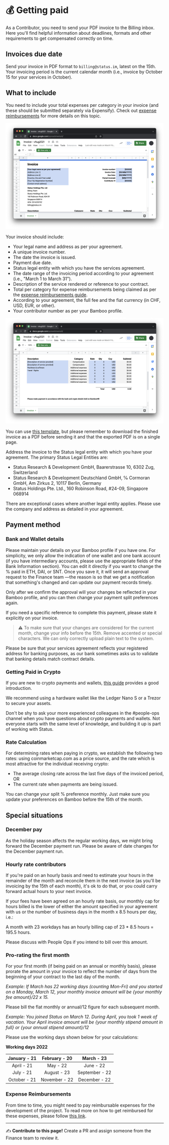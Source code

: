 # 💰 Getting paid

As a Contributor, you need to send your PDF invoice to the Billing inbox. Here you'll find helpful information about deadlines, formats and other requirements to get compensated correctly on time.

## Invoices due date

Send your invoice in PDF format to `billing@status.im`, latest on the 15th. Your invoicing period is the current calendar month (i.e., invoice by October 15 for your services in October).

## What to include

You need to include your total expenses per category in your invoice (and these should be submitted separately via Expensify). Check out [expense reimbursements](/src/finance/expense-reimbursements.md/) for more details on this topic.

![Invoice I](../images/invoice-i.png)

Your invoice should include:
   * Your legal name and address as per your agreement.
   * A unique invoice number.
   * The date the invoice is issued.
   * Payment due date.
   * Status legal entity with which you have the services agreement.
   * The date range of the invoicing period according to your agreement (i.e., "March 1 to March 31").
   * Description of the service rendered or reference to your contract.
   * Total per category for expense reimbursements being claimed as per the [expense reimbursements guide](/src/finance/expense-reimbursements.md/).
   * According to your agreement, the full fee and the fiat currency (in CHF, USD, EUR, or other).
   * Your contributor number as per your Bamboo profile.

![Invoice II](../images/invoice-ii.png)

You can use [this template](https://docs.google.com/spreadsheets/d/1FbH0CxLqar0ZyjhiMEA5ceToL2ikv5C-Rv-qCwBNeRA/edit#gid=790763898), but please remember to download the finished invoice as a PDF before sending it and that the exported PDF is on a single page.

Address the invoice to the Status legal entity with which you have your agreement. The primary Status Legal Entities are:
   * Status Research & Development GmbH, Baarerstrasse 10, 6302 Zug, Switzerland
   * Status Research & Development Deutschland GmbH, ℅ Cormoran GmbH, Am Zirkus 2, 10117 Berlin, Germany
   * Status Holdings Pte. Ltd., 160 Robinson Road, #24-09, Singapore 068914

There are exceptional cases where another legal entity applies. Please use the company and address as detailed in your agreement.

## Payment method

### Bank and Wallet details

Please maintain your details on your Bamboo profile if you have one. For simplicity, we only allow the indication of one wallet and one bank account (if you have intermediary accounts, please use the appropriate fields of the Bank Information section). You can edit it directly if you want to change the % paid in ETH, DAI, or SNT. Once you save it, it will send an approval request to the Finance team —the reason is so that we get a notification that something's changed and can update our payment records timely.

Only after we confirm the approval will your changes be reflected in your Bamboo profile, and you can then change your payment split preferences again.

If you need a specific reference to complete this payment, please state it explicitly on your invoice.

> ⚠️ To make sure that your changes are considered for the current month, change your info before the 15th. Remove accented or special characters. We can only correctly upload plain text to the system.

Please be sure that your services agreement reflects your registered address for banking purposes, as our bank sometimes asks us to validate that banking details match contract details.

### Getting Paid in Crypto

If you are new to crypto payments and wallets, [this guide](https://support.mycrypto.com/how-to/getting-started) provides a good introduction.

We recommend using a hardware wallet like the Ledger Nano S or a Trezor to secure your assets.

Don't be shy to ask your more experienced colleagues in the #people-ops channel when you have questions about crypto payments and wallets. Not everyone starts with the same level of knowledge, and building it up is part of working with Status.

### Rate Calculation

For determining rates when paying in crypto, we establish the following two rates: using coinmarketcap.com as a price source, and the rate which is most attractive for the individual receiving crypto:

   * The average closing rate across the last five days of the invoiced period, OR
   * The current rate when payments are being issued.

You can change your split % preference monthly. Just make sure you update your preferences on Bamboo before the 15th of the month.

## Special situations

### December pay

As the holiday season affects the regular working days, we might bring forward the December payment run. Please be aware of date changes for the December payment run.

### Hourly rate contributors

If you're paid on an hourly basis and need to estimate your hours in the remainder of the month and reconcile them in the next invoice (as you'll be invoicing by the 15th of each month), it's ok to do that, or you could carry forward actual hours to your next invoice.

If your fees have been agreed on an hourly rate basis, our monthly cap for hours billed is the lower of either the amount specified in your agreement with us or the number of business days in the month x 8.5 hours per day, i.e.:

A month with 23 workdays has an hourly billing cap of 23 * 8.5 hours = 195.5 hours.

Please discuss with People Ops if you intend to bill over this amount.

### Pro-rating the first month

For your first month (if being paid on an annual or monthly basis), please prorate the amount in your invoice to reflect the number of days from the beginning of your contract to the last day of the month.

*Example: If March has 22 working days (counting Mon-Fri) and you started on a Monday, March 12, your monthly invoice amount will be {your monthly fee amount}/22 x 15.*

Please bill the flat monthly or annual/12 figure for each subsequent month.

*Example: You joined Status on March 12. During April, you took 1 week of vacation. Your April invoice amount will be {your monthly stipend amount in full} or {your annual stipend amount}/12*

Please use the working days shown below for your calculations:

**Working days 2022**

| January - 21 | February - 20 | March - 23 |
|:---:|:---:|:---:|
| April - 21 | May - 22 | June - 22 |
| July - 21 | August - 23 | September - 22 |
| October - 21 | November - 22 | December - 22 |

### Expense Reimbursements

From time to time, you might need to pay reimbursable expenses for the development of the project. To read more on how to get reimbursed for these expenses, please follow [this link](/src/finance/expense-reimbursements.md).

*****

✍️ **Contribute to this page!** Create a PR and assign someone from the Finance team to review it.
